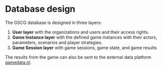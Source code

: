 # Database design

The GSCG database is designed in three layers:

1. **User layer** with the organizations and users and their access rights.
2. **Game Instance layer** with the defined game instances with their actors, parameters, scenarios and player strategies.
3. **Game Session layer** with game sessions, game state, and game results

The results from the game can also be sent to the external data platform [gamedata.nl](https://gamedata.nl).

